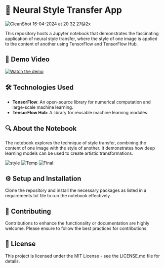 # 🎨 Neural Style Transfer App

![CleanShot 16-04-2024 at 20 32 27@2x](https://github.com/WHATDOESTHEFOXSAY2U/Style-Transfer/assets/25818677/0aec2850-f5f6-43ac-a492-9c21cccc5a08)

This repository hosts a Jupyter notebook that demonstrates the fascinating application of neural style transfer, where the style of one image is applied to the content of another using TensorFlow and TensorFlow Hub.

## 🎥 Demo Video
[![Watch the demo](https://img.youtube.com/vi/lnS8tbf_jOs/0.jpg)](https://youtu.be/lnS8tbf_jOs)

## 🛠 Technologies Used
- **TensorFlow**: An open-source library for numerical computation and large-scale machine learning.
- **TensorFlow Hub**: A library for reusable machine learning modules.

## 🔍 About the Notebook
The notebook explores the technique of style transfer, combining the content of one image with the style of another. It demonstrates how deep learning models can be used to create artistic transformations.

![style](https://github.com/WHATDOESTHEFOXSAY2U/Style-Transfer/assets/25818677/79c14cdc-cfdf-4feb-b728-253940773a33)
![Temp](https://github.com/WHATDOESTHEFOXSAY2U/Style-Transfer/assets/25818677/82aa0f7c-b251-41fe-9cc8-2567fa7555ee)
![Final](https://github.com/WHATDOESTHEFOXSAY2U/Style-Transfer/assets/25818677/83ba2f85-524a-4101-9bab-dce57880fa36)


## ⚙️ Setup and Installation
Clone the repository and install the necessary packages as listed in a requirements.txt file to run the notebook effectively.

## 🤝 Contributing
Contributions to enhance the functionality or documentation are highly welcome. Please ensure to follow the best practices for contributions.

## 📜 License
This project is licensed under the MIT License - see the LICENSE.md file for details.
